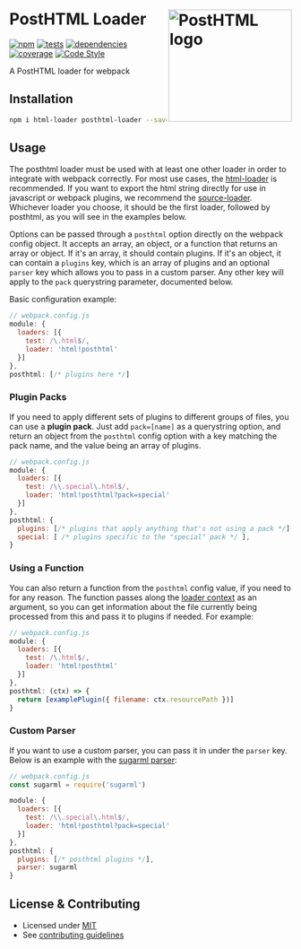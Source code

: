 # PostHTML Loader <img align="right" width="220" height="200" title="PostHTML logo" src="http://posthtml.github.io/posthtml/logo.svg">

[![npm][npm]][npm-url]
[![tests][travis]][travis-url]
[![dependencies][deps]][deps-url]
[![coverage][cover]][cover-url]
[![Code Style][style]][style-url]

A PostHTML loader for webpack

## Installation

```sh
npm i html-loader posthtml-loader --save
```

## Usage

The posthtml loader must be used with at least one other loader in order to integrate with webpack correctly. For most use cases, the [html-loader](https://github.com/webpack/html-loader) is recommended. If you want to export the html string directly for use in javascript or webpack plugins, we recommend the [source-loader](https://github.com/static-dev/source-loader). Whichever loader you choose, it should be the first loader, followed by posthtml, as you will see in the examples below.

Options can be passed through a `posthtml` option directly on the webpack config object. It accepts an array, an object, or a function that returns an array or object. If it's an array, it should contain plugins. If it's an object, it can contain a `plugins` key, which is an array of plugins and an optional `parser` key which allows you to pass in a custom parser. Any other key will apply to the `pack` querystring parameter, documented below.

Basic configuration example:

```js
// webpack.config.js
module: {
  loaders: [{
    test: /\.html$/,
    loader: 'html!posthtml'
  }]
},
posthtml: [/* plugins here */]
```

### Plugin Packs

If you need to apply different sets of plugins to different groups of files, you can use a **plugin pack**. Just add `pack=[name]` as a querystring option, and return an object from the `posthtml` config option with a key matching the pack name, and the value being an array of plugins.

```js
// webpack.config.js
module: {
  loaders: [{
    test: /\\.special\.html$/,
    loader: 'html!posthtml?pack=special'
  }]
},
posthtml: {
  plugins: [/* plugins that apply anything that's not using a pack */],
  special: [ /* plugins specific to the "special" pack */ ],
}
```

### Using a Function

You can also return a function from the `posthtml` config value, if you need to for any reason. The function passes along the [loader context](https://webpack.github.io/docs/loaders.html#loader-context) as an argument, so you can get information about the file currently being processed from this and pass it to plugins if needed. For example:

```js
// webpack.config.js
module: {
  loaders: [{
    test: /\.html$/,
    loader: 'html!posthtml'
  }]
},
posthtml: (ctx) => {
  return [examplePlugin({ filename: ctx.resourcePath })]
}
```

### Custom Parser

If you want to use a custom parser, you can pass it in under the `parser` key. Below is an example with the [sugarml parser](https://github.com/posthtml/sugarml):

```js
// webpack.config.js
const sugarml = require('sugarml')

module: {
  loaders: [{
    test: /\\.special\.html$/,
    loader: 'html!posthtml?pack=special'
  }]
},
posthtml: {
  plugins: [/* posthtml plugins */],
  parser: sugarml
}
```

## License & Contributing

- Licensed under [MIT](LICENSE)
- See [contributing guidelines](CONTRIBUTING.md)

[npm]: https://img.shields.io/npm/v/posthtml-loader.svg
[npm-url]: https://npmjs.com/package/posthtml-loader

[deps]: https://david-dm.org/posthtml/posthtml-loader.svg
[deps-url]: https://david-dm.org/posthtml/posthtml-loader

[devdeps]: https://david-dm.org/posthtml/posthtml-loader/dev-status.svg
[devdeps-url]: https://david-dm.org/posthtml/posthtml-loader#info=devDependencies

[style]: https://img.shields.io/badge/code%20style-standard-yellow.svg
[style-url]: http://standardjs.com/

[travis]: http://img.shields.io/travis/posthtml/posthtml-loader.svg
[travis-url]: https://travis-ci.org/posthtml/posthtml-loader

[cover]: https://coveralls.io/repos/github/posthtml/posthtml-loader/badge.svg?branch=master
[cover-url]: https://coveralls.io/github/posthtml/posthtml-loader?branch=master
